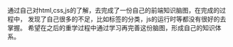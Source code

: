 通过自己对html,css,js的了解，去完成了一份自己的前端知识脑图，在完成的过程中，
发现了自己很多的不足，比如标签的分类，js的运行时等都没有很好的去掌握。
希望在之后的重学过程中通过学习再完善这份脑图，形成自己的知识体系。
